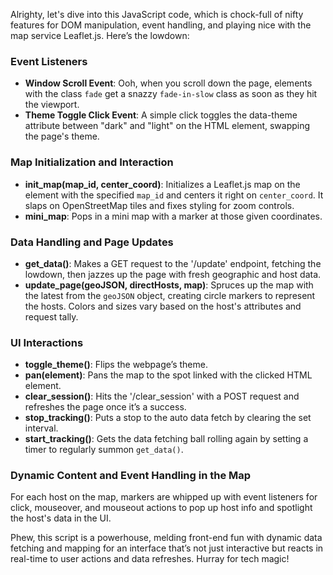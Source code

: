 Alrighty, let's dive into this JavaScript code, which is chock-full of nifty features for DOM manipulation, event handling, and playing nice with the map service Leaflet.js. Here’s the lowdown:

### Event Listeners
- **Window Scroll Event**: Ooh, when you scroll down the page, elements with the class `fade` get a snazzy `fade-in-slow` class as soon as they hit the viewport.
- **Theme Toggle Click Event**: A simple click toggles the data-theme attribute between "dark" and "light" on the HTML element, swapping the page's theme.

### Map Initialization and Interaction
- **init_map(map_id, center_coord)**: Initializes a Leaflet.js map on the element with the specified `map_id` and centers it right on `center_coord`. It slaps on OpenStreetMap tiles and fixes styling for zoom controls.
- **mini_map**: Pops in a mini map with a marker at those given coordinates.

### Data Handling and Page Updates
- **get_data()**: Makes a GET request to the '/update' endpoint, fetching the lowdown, then jazzes up the page with fresh geographic and host data.
- **update_page(geoJSON, directHosts, map)**: Spruces up the map with the latest from the `geoJSON` object, creating circle markers to represent the hosts. Colors and sizes vary based on the host's attributes and request tally.

### UI Interactions
- **toggle_theme()**: Flips the webpage’s theme.
- **pan(element)**: Pans the map to the spot linked with the clicked HTML element.
- **clear_session()**: Hits the '/clear_session' with a POST request and refreshes the page once it’s a success.
- **stop_tracking()**: Puts a stop to the auto data fetch by clearing the set interval.
- **start_tracking()**: Gets the data fetching ball rolling again by setting a timer to regularly summon `get_data()`.

### Dynamic Content and Event Handling in the Map
For each host on the map, markers are whipped up with event listeners for click, mouseover, and mouseout actions to pop up host info and spotlight the host's data in the UI.

Phew, this script is a powerhouse, melding front-end fun with dynamic data fetching and mapping for an interface that’s not just interactive but reacts in real-time to user actions and data refreshes. Hurray for tech magic!